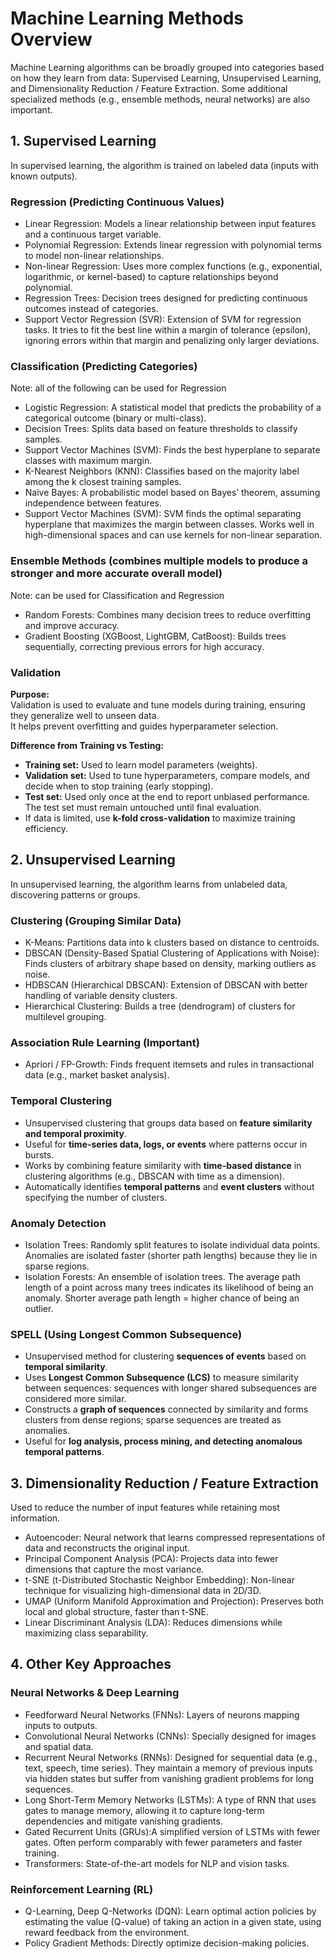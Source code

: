 # Machine Learning Methods Overview

Machine Learning algorithms can be broadly grouped into categories based on how they learn from data: Supervised Learning, Unsupervised Learning, and Dimensionality Reduction / Feature Extraction. Some additional specialized methods (e.g., ensemble methods, neural networks) are also important.

## 1. Supervised Learning
In supervised learning, the algorithm is trained on labeled data (inputs with known outputs).

### Regression (Predicting Continuous Values)
- Linear Regression: Models a linear relationship between input features and a continuous target variable.
- Polynomial Regression: Extends linear regression with polynomial terms to model non-linear relationships.
- Non-linear Regression: Uses more complex functions (e.g., exponential, logarithmic, or kernel-based) to capture relationships beyond polynomial.
- Regression Trees: Decision trees designed for predicting continuous outcomes instead of categories.
- Support Vector Regression (SVR): Extension of SVM for regression tasks. It tries to fit the best line within a margin of tolerance (epsilon), ignoring errors within that margin and penalizing only larger deviations.

### Classification (Predicting Categories)
Note: all of the following can be used for Regression

- Logistic Regression: A statistical model that predicts the probability of a categorical outcome (binary or multi-class).
- Decision Trees: Splits data based on feature thresholds to classify samples.
- Support Vector Machines (SVM): Finds the best hyperplane to separate classes with maximum margin.
- K-Nearest Neighbors (KNN): Classifies based on the majority label among the k closest training samples.
- Naive Bayes: A probabilistic model based on Bayes’ theorem, assuming independence between features.
- Support Vector Machines (SVM): SVM finds the optimal separating hyperplane that maximizes the margin between classes. Works well in high-dimensional spaces and can use kernels for non-linear separation.

### Ensemble Methods (combines multiple models to produce a stronger and more accurate overall model)
Note: can be used for Classification and Regression

- Random Forests: Combines many decision trees to reduce overfitting and improve accuracy.
- Gradient Boosting (XGBoost, LightGBM, CatBoost): Builds trees sequentially, correcting previous errors for high accuracy.

### Validation
**Purpose:**  
Validation is used to evaluate and tune models during training, ensuring they generalize well to unseen data.  
It helps prevent overfitting and guides hyperparameter selection.

**Difference from Training vs Testing:**

- **Training set:** Used to learn model parameters (weights).
- **Validation set:** Used to tune hyperparameters, compare models, and decide when to stop training (early stopping).
- **Test set:** Used only once at the end to report unbiased performance. The test set must remain untouched until final evaluation.
- If data is limited, use **k-fold cross-validation** to maximize training efficiency.

## 2. Unsupervised Learning
In unsupervised learning, the algorithm learns from unlabeled data, discovering patterns or groups.

### Clustering (Grouping Similar Data)
- K-Means: Partitions data into k clusters based on distance to centroids.
- DBSCAN (Density-Based Spatial Clustering of Applications with Noise): Finds clusters of arbitrary shape based on density, marking outliers as noise.
- HDBSCAN (Hierarchical DBSCAN): Extension of DBSCAN with better handling of variable density clusters.
- Hierarchical Clustering: Builds a tree (dendrogram) of clusters for multilevel grouping.

### Association Rule Learning (Important)
- Apriori / FP-Growth: Finds frequent itemsets and rules in transactional data (e.g., market basket analysis).

### Temporal Clustering
- Unsupervised clustering that groups data based on **feature similarity and temporal proximity**.
- Useful for **time-series data, logs, or events** where patterns occur in bursts.
- Works by combining feature similarity with **time-based distance** in clustering algorithms (e.g., DBSCAN with time as a dimension).
- Automatically identifies **temporal patterns** and **event clusters** without specifying the number of clusters.

### Anomaly Detection
- Isolation Trees: Randomly split features to isolate individual data points. Anomalies are isolated faster (shorter path lengths) because they lie in sparse regions.
- Isolation Forests: An ensemble of isolation trees. The average path length of a point across many trees indicates its likelihood of being an anomaly. Shorter average path length = higher chance of being an outlier.

### SPELL (Using Longest Common Subsequence)
- Unsupervised method for clustering **sequences of events** based on **temporal similarity**.
- Uses **Longest Common Subsequence (LCS)** to measure similarity between sequences: sequences with longer shared subsequences are considered more similar.
- Constructs a **graph of sequences** connected by similarity and forms clusters from dense regions; sparse sequences are treated as anomalies.
- Useful for **log analysis, process mining, and detecting anomalous temporal patterns**.

## 3. Dimensionality Reduction / Feature Extraction
Used to reduce the number of input features while retaining most information.

- Autoencoder: Neural network that learns compressed representations of data and reconstructs the original input.
- Principal Component Analysis (PCA): Projects data into fewer dimensions that capture the most variance.
- t-SNE (t-Distributed Stochastic Neighbor Embedding): Non-linear technique for visualizing high-dimensional data in 2D/3D.
- UMAP (Uniform Manifold Approximation and Projection): Preserves both local and global structure, faster than t-SNE.
- Linear Discriminant Analysis (LDA): Reduces dimensions while maximizing class separability.

## 4. Other Key Approaches

### Neural Networks & Deep Learning
- Feedforward Neural Networks (FNNs): Layers of neurons mapping inputs to outputs.
- Convolutional Neural Networks (CNNs): Specially designed for images and spatial data.
- Recurrent Neural Networks (RNNs): Designed for sequential data (e.g., text, speech, time series). They maintain a memory of previous inputs via hidden states but suffer from vanishing gradient problems for long sequences.
- Long Short-Term Memory Networks (LSTMs): A type of RNN that uses gates to manage memory, allowing it to capture long-term dependencies and mitigate vanishing gradients.
- Gated Recurrent Units (GRUs):A simplified version of LSTMs with fewer gates. Often perform comparably with fewer parameters and faster training.
- Transformers: State-of-the-art models for NLP and vision tasks.

### Reinforcement Learning (RL)
- Q-Learning, Deep Q-Networks (DQN): Learn optimal action policies by estimating the value (Q-value) of taking an action in a given state, using reward feedback from the environment.
- Policy Gradient Methods: Directly optimize decision-making policies.